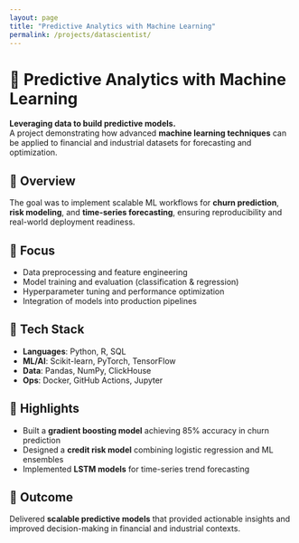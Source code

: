 ```yaml
---
layout: page
title: "Predictive Analytics with Machine Learning"
permalink: /projects/datascientist/
---
```


<!-- markdownlint-disable MD025 MD022 MD032 -->

# 🤖 Predictive Analytics with Machine Learning

**Leveraging data to build predictive models.**  
A project demonstrating how advanced **machine learning techniques** can be applied to financial and industrial datasets for forecasting and optimization.

## 🔹 Overview
The goal was to implement scalable ML workflows for **churn prediction**, **risk modeling**, and **time-series forecasting**, ensuring reproducibility and real-world deployment readiness.

## 🔹 Focus
- Data preprocessing and feature engineering  
- Model training and evaluation (classification & regression)  
- Hyperparameter tuning and performance optimization  
- Integration of models into production pipelines

## 🔹 Tech Stack
- **Languages**: Python, R, SQL  
- **ML/AI**: Scikit-learn, PyTorch, TensorFlow  
- **Data**: Pandas, NumPy, ClickHouse  
- **Ops**: Docker, GitHub Actions, Jupyter

## 🔹 Highlights
- Built a **gradient boosting model** achieving 85% accuracy in churn prediction  
- Designed a **credit risk model** combining logistic regression and ML ensembles  
- Implemented **LSTM models** for time-series trend forecasting

## 🔹 Outcome
Delivered **scalable predictive models** that provided actionable insights and improved decision-making in financial and industrial contexts.
